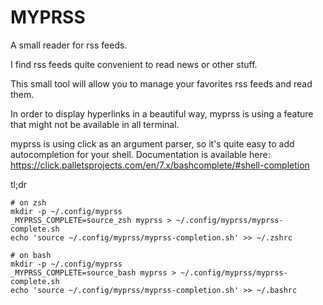 # MYPRSS

A small reader for rss feeds.

I find rss feeds quite convenient to read news or other stuff.

This small tool will allow you to manage your favorites rss feeds and read them.

In order to display hyperlinks in a beautiful way, myprss is using a feature that might not be available in all terminal.

myprss is using click as an argument parser, so it's quite easy to add autocompletion for your shell.
Documentation is available here: https://click.palletsprojects.com/en/7.x/bashcomplete/#shell-completion

tl;dr
```
# on zsh
mkdir -p ~/.config/myprss
_MYPRSS_COMPLETE=source_zsh myprss > ~/.config/myprss/myprss-complete.sh
echo 'source ~/.config/myprss/myprss-completion.sh' >> ~/.zshrc

# on bash
mkdir -p ~/.config/myprss
_MYPRSS_COMPLETE=source_bash myprss > ~/.config/myprss/myprss-complete.sh
echo 'source ~/.config/myprss/myprss-completion.sh' >> ~/.bashrc
```

